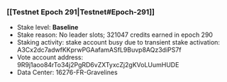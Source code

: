 ### [[Testnet Epoch 291|Testnet#Epoch-291]]
* Stake level: **Baseline**
* Stake reason: No leader slots; 321047 credits earned in epoch 290
* Staking activity: stake account busy due to transient stake activation: A3Cx2dc7adwfKKprwPGAafamASfL9Buvp8AQz3diPS7f
* Vote account address: 9R9j1aoo84rTo34j2PgRD6vZXTyxcZj2gKVoLUumHUDE
* Data Center: 16276-FR-Gravelines